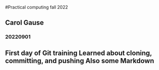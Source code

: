 
#Practical computing fall 2022
## Carol Gause
### 20220901
First day of Git training
Learned about cloning, committing, and pushing
Also some Markdown
- 
